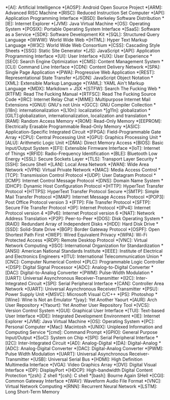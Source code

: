 *[AI]: Artificial Intelligence
*[AOSP]: Android Open Source Project
*[ARM]: Advanced RISC Machine
*[RISC]: Reduced Instruction Set Computer
*[API]: Application Programming Interface
*[BSD]: Berkeley Software Distribution
*[IE]: Internet Explorer
*[JVM]: Java Virtual Machine
*[OS]: Operating System
*[POSIX]: Portable Operating System Interface
*[SaaS]: Software as a Service
*[SDK]: Software Development Kit
*[SQL]: Structured Query Language
*[WWW]: World Wide Web
*[HTML]: Hyper Text Markup Language
*[W3C]: World Wide Web Consortium
*[CSS]: Cascading Style Sheets
*[SSG]: Static Site Generator
*[JS]: JavaScript
*[API]: Application Programming Interface
*[UI]: User Interface
*[UX]: User Experience
*[SEO]: Search Engine Optimization
*[CMS]: Content Management System
*[CLI]: Command Line Interface
*[CDN]: Content Delivery Network
*[SPA]: Single Page Application
*[PWA]: Progressive Web Application
*[REST]: Representational State Transfer
*[JSON]: JavaScript Object Notation
*[XML]: Extensible Markup Language
*[YAML]: YAML Ain't Markup Language
*[MDX]: Markdown + JSX
*[STFW]: Search The Fucking Web
*[RTFM]: Read The Fucking Manual
*[RTFSC]: Read The Fucking Source Code
*[IRC]: Internet Relay Chat
*[MIME]: Multipurpose Internet Mail Extensions
*[GNU]: GNU's not Unix
*[GCC]: GNU Compiler Collection
*[i18n]: internationalization
*[L10n]: localization
*[g11n]: globalization
*[GILT]:globalization, internationalization, localization and translation
*[RAM]: Random Access Memory
*[ROM]: Read-Only Memory
*[EEPROM]: Electrically Erasable Programmable Read-Only Memory
*[ASIC]: Application-Specific Integrated Circuit
*[FPGA]: Field-Programmable Gate Array
*[CPU]: Central Processing Unit
*[GPU]: Graphics Processing Unit
*[ALU]: Arithmetic Logic Unit
*[DMA]: Direct Memory Access
*[BIOS]: Basic Input/Output System
*[EFI]: Extensible Firmware Interface
*[IoT]: Internet of Things
*[RFID]: Radio-Frequency Identification
*[BLE]: Bluetooth Low Energy
*[SSL]: Secure Sockets Layer
*[TLS]: Transport Layer Security
*[SSH]: Secure Shell
*[LAN]: Local Area Network
*[WAN]: Wide Area Network
*[VPN]: Virtual Private Network
*[MAC]: Media Access Control
*[TCP]: Transmission Control Protocol
*[UDP]: User Datagram Protocol
*[ICMP]: Internet Control Message Protocol
*[DNS]: Domain Name System
*[DHCP]: Dynamic Host Configuration Protocol
*[HTTP]: HyperText Transfer Protocol
*[HTTPS]: HyperText Transfer Protocol Secure
*[SMTP]: Simple Mail Transfer Protocol
*[IMAP]: Internet Message Access Protocol
*[POP3]: Post Office Protocol version 3
*[FTP]: File Transfer Protocol
*[SFTP]: Secure File Transfer Protocol
*[IP]: Internet Protocol
*[IPv4]: Internet Protocol version 4
*[IPv6]: Internet Protocol version 6
*[NAT]: Network Address Translation
*[P2P]: Peer-to-Peer
*[DOS]: Disk Operating System
*[RAID]: Redundant Array of Independent Disks
*[HDD]: Hard Disk Drive
*[SSD]: Solid-State Drive
*[BGP]: Border Gateway Protocol
*[OSPF]: Open Shortest Path First
*[WEP]: Wired Equivalent Privacy
*[WPA]: Wi-Fi Protected Access
*[RDP]: Remote Desktop Protocol
*[VNC]: Virtual Network Computing
*[ISO]: International Organization for Standardization
*[ANSI]: American National Standards Institute
*[IEEE]: Institute of Electrical and Electronics Engineers
*[ITU]: International Telecommunication Union
*[CNC]: Computer Numerical Control
*[PLC]: Programmable Logic Controller
*[DSP]: Digital Signal Processor
*[ADC]: Analog-to-Digital Converter
*[DAC]: Digital-to-Analog Converter
*[PWM]: Pulse-Width Modulation
*[UART]: Universal Asynchronous Receiver-Transmitter
*[I2C]: Inter-Integrated Circuit
*[SPI]: Serial Peripheral Interface
*[CAN]: Controller Area Network
*[UART]: Universal Asynchronous Receiver/Transmitter
*[PSU]: Power Supply Unit
*[MSVC]: Microsoft Visual C/C++
*[PS]: Photoshop
*[Wine]: Wine Is Not an Emulator
*[yay]: Yet Another Yaourt
*[AUR]: Arch User Repository
*[Yaourt]: Yet Another User Repository Tool
*[VCS]: Version Control System
*[GUI]: Graphical User Interface
*[TUI]: Text-based User Interface
*[IDE]: Integrated Development Environment
*[IE]: Internet Explorer
*[JVM]: Java Virtual Machine
*[OS]: Operating System
*[PC]: Personal Computer
*[Mac]: Macintosh
*[UNIX]: Uniplexed Information and Computing Service
*[cmd]: Command Prompt
*[GPIO]: General Purpose Input/Output
*[SoC]: System on Chip
*[SPI]: Serial Peripheral Interface
*[I2C]: Inter-Integrated Circuit
*[AD]: Analog-Digital
*[DA]: Digital-Analog
*[ADC]: Analog-Digital Converter
*[DAC]: Digital-Analog Converter
*[PWM]: Pulse Width Modulation
*[UART]: Universal Asynchronous Receiver-Transmitter
*[USB]: Universal Serial Bus
*[HDMI]: High Definition Multimedia Interface
*[VGA]: Video Graphics Array
*[DVI]: Digital Visual Interface
*[DP]: DisplayPort
*[HDCP]: High-bandwidth Digital Content Protection
*[zsh]: Z shell
*[csh]: C shell
*[bash]: Bourne Again SHell
*[CGI]: Common Gateway Interface
*[WAV]: Waveform Audio File Format
*[VNC]: Virtual Network Computing
*[RNN]: Recurrent Neural Network
*[LSTM]: Long Short-Term Memory